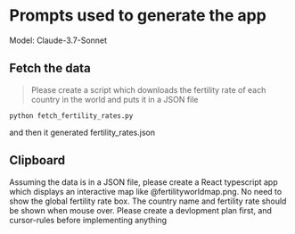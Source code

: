 # Prompts used to generate the app

Model: Claude-3.7-Sonnet

## Fetch the data

> Please create a script which downloads the fertility rate of each country in the world and puts it in a JSON file

```python fetch_fertility_rates.py```

and then it generated fertility_rates.json


## Clipboard
Assuming the data is in a JSON file, please create a React typescript app which displays an interactive map like @fertilityworldmap.png. No need to show the global fertility rate box.
The country name and fertility rate should be shown when mouse over. Please create a devlopment plan first, and cursor-rules before implementing anything

